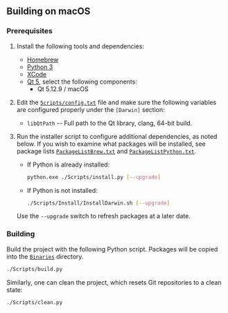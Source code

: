 ## Building on macOS

### Prerequisites

1. Install the following tools and dependencies:

      * [Homebrew](http://brew.sh/)
      * [Python 3](https://www.python.org/downloads/windows/)
      * [XCode](https://developer.apple.com/xcode/download/)
      * [Qt 5](https://www.qt.io/download/), select the following components:
         * Qt 5.12.9 / macOS

2. Edit the [`Scripts/config.txt`](../Scripts/config.txt) file and make sure the following variables are configured properly under the `[Darwin]` section:

      * `libQtPath` -- Full path to the Qt library, clang, 64-bit build.

3. Run the installer script to configure additional dependencies, as noted below. If you wish to examine what packages will be installed, see package lists [`PackageListBrew.txt`](../Scripts/Install/PackageListBrew.txt) and [`PackageListPython.txt`](../Scripts/Install/PackageListPython.txt).

      * If Python is already installed:
         ```sh
         python.exe ./Scripts/install.py [--upgrade]
         ```
      * If Python is not installed:
         ```sh
         ./Scripts/Install/InstallDarwin.sh [--upgrade]
         ```

      Use the `--upgrade` switch to refresh packages at a later date.

### Building

Build the project with the following Python script. Packages will be copied into the [`Binaries`](../Binaries) directory.

```sh
./Scripts/build.py
```

Similarly, one can clean the project, which resets Git repositories to a clean state:

```sh
./Scripts/clean.py
```
